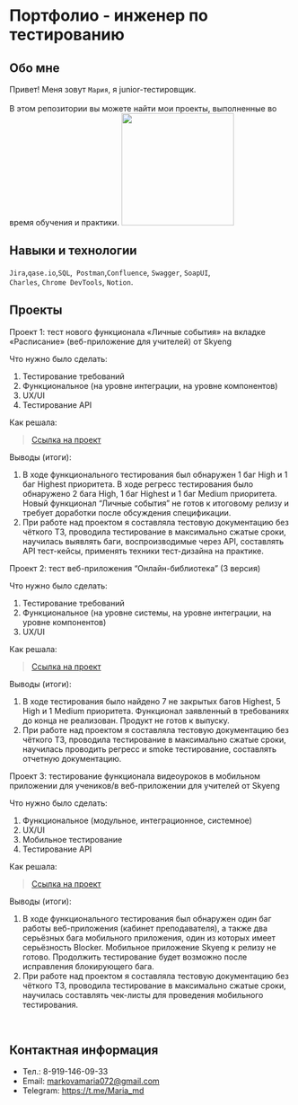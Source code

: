 # Портфолио - инженер по тестированию
## Обо мне 

Привет! Меня зовут ``Мария``, я junior-тестировщик. <br>                                                         
В этом репозитории вы можете найти мои проекты, выполненные во время обучения и практики. <img src="https://media.giphy.com/media/8WZeVq2y8VbiGLDIoa/giphy.gif" width="200"/>
<br>

## Навыки и технологии
``Jira``,``qase.io``,``SQL``,`` Postman``,``Confluence``, ``Swagger``, ``SoapUI``, <br>
``Charles``, ``Chrome DevTools``, ``Notion``.




## Проекты

<p> Проект 1: тест нового функционала «Личные события» на вкладке «Расписание» (веб-приложение для учителей) от Skyeng</p>
<p>Что нужно было сделать:<p>
<ol>
  <li>Тестирование требований</li>
  <li>Функциональное (на уровне интеграции, на уровне компонентов)</li>
  <li>UX/UI</li>
  <li>Тестирование API</li>
</ol>

<p>Как решала:<p>

> <a href="https://www.notion.so/1-2-ebda4d999d0c4ced83e4908760f69c15">Ссылка на проект</a>
 
 <p>Выводы (итоги):<p>
<ol>
  <li>В ходе функционального тестирования был обнаружен 1 баг High и 1 баг Highest приоритета. В ходе регресс тестирования было обнаружено 2 бага High, 1 баг Highest и 1 баг Medium приоритета. Новый функционал “Личные события” не готов к итоговому релизу и требует доработки после обсуждения спецификации.</li>
  <li>При работе над проектом я составляла тестовую документацию без чёткого ТЗ, проводила тестирование в максимально сжатые сроки, научилась выявлять баги, воспроизводимые через API, составлять API тест-кейсы, применять техники тест-дизайна на практике.</li>
</ol>

<p> Проект 2: тест веб-приложения “Онлайн-библиотека” (3 версия)</p>
<p>Что нужно было сделать:<p>
<ol>
  <li>Тестирование требований</li>
  <li>Функциональное (на уровне системы, на уровне интеграции, на уровне компонентов)</li>
  <li>UX/UI</li>
</ol>

<p>Как решала:<p>

> <a href="https://www.notion.so/9c02979353034a74ace1f685619348ab">Ссылка на проект</a>
 
 <p>Выводы (итоги):<p>
 <ol>
  <li>В ходе тестирования было найдено 7 не закрытых багов Highest, 5 High и 1 Medium приоритета. Функционал заявленный в требованиях до конца не реализован. Продукт не готов к выпуску.</li>
  <li>При работе над проектом я составляла тестовую документацию без чёткого ТЗ, проводила тестирование в максимально сжатые сроки, научилась проводить  регресс и smoke тестирование, составлять отчетную документацию.</li>
</ol>

<p> Проект 3: тестирование функционала видеоуроков в мобильном приложении для учеников/в веб-приложении для учителей от Skyeng</p>
<p>Что нужно было сделать:<p>
<ol>
  <li>Функциональное (модульное, интеграционное, системное)</li>
  <li>UX/UI</li>
  <li>Мобильное тестирование</li>
  <li>Тестирование API</li>
</ol>

<p>Как решала:<p>

> <a href="https://www.notion.so/f4809e06e4864d218839e53551f20f6c?pvs=4">Ссылка на проект</a>
 
 <p>Выводы (итоги):<p>
<ol>
  <li>В ходе функционального тестирования был обнаружен один баг работы веб-приложения (кабинет преподавателя), а также два серьёзных бага мобильного приложения, один из которых имеет серьёзность Blocker. Мобильное приложение Skyeng к релизу не готово. Продолжить тестирование будет возможно после исправления блокирующего бага.</li>
  <li>При работе над проектом я составляла тестовую документацию без чёткого ТЗ, проводила тестирование в максимально сжатые сроки, научилась составлять чек-листы для проведения мобильного тестирования.</li>
</ol>
<br> 


## Контактная информация
- Тел.: 8-919-146-09-33
- Email: markovamaria072@gmail.com
- Telegram: https://t.me/Maria_md

